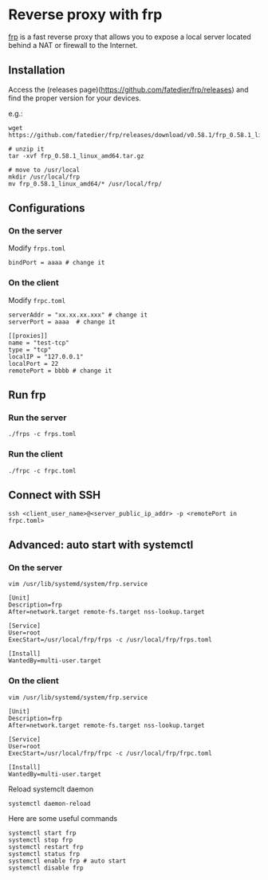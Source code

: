 # Reverse proxy with frp

[frp](https://github.com/fatedier/frp) is a fast reverse proxy that allows you to expose a local server located behind a NAT or firewall to the Internet.

## Installation
Access the (releases page)(https://github.com/fatedier/frp/releases) and find the proper version for your devices.

e.g.: 
```shell
wget https://github.com/fatedier/frp/releases/download/v0.58.1/frp_0.58.1_linux_amd64.tar.gz

# unzip it
tar -xvf frp_0.58.1_linux_amd64.tar.gz 

# move to /usr/local
mkdir /usr/local/frp
mv frp_0.58.1_linux_amd64/* /usr/local/frp/
```

## Configurations
### On the server
Modify `frps.toml`
```shell
bindPort = aaaa # change it
```

### On the client
Modify `frpc.toml`

```shell
serverAddr = "xx.xx.xx.xxx" # change it
serverPort = aaaa  # change it

[[proxies]]
name = "test-tcp"
type = "tcp"
localIP = "127.0.0.1"
localPort = 22
remotePort = bbbb # change it
```


## Run frp
### Run the server
```shell
./frps -c frps.toml
```

### Run the client
```shell
./frpc -c frpc.toml
```

## Connect with SSH
```shell
ssh <client_user_name>@<server_public_ip_addr> -p <remotePort in frpc.toml>
```

## Advanced: auto start with systemctl

### On the server
```shell
vim /usr/lib/systemd/system/frp.service
```

```
[Unit]
Description=frp
After=network.target remote-fs.target nss-lookup.target

[Service]
User=root
ExecStart=/usr/local/frp/frps -c /usr/local/frp/frps.toml

[Install]
WantedBy=multi-user.target
```


### On the client
```shell
vim /usr/lib/systemd/system/frp.service
```

```
[Unit]
Description=frp
After=network.target remote-fs.target nss-lookup.target

[Service]
User=root
ExecStart=/usr/local/frp/frpc -c /usr/local/frp/frpc.toml

[Install]
WantedBy=multi-user.target
```


Reload systemclt daemon
```shell
systemctl daemon-reload
```

Here are some useful commands
```shell
systemctl start frp
systemctl stop frp
systemctl restart frp
systemctl status frp
systemctl enable frp # auto start
systemctl disable frp
```
